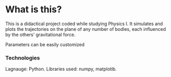 # What is this?
This is a didactical project coded while studying Physics I. It simulates and plots the trajectories on the plane of any number of bodies, each influenced by the others' gravitational force.

Parameters can be easily customized


### Technologies
Lagnauge: Python.
Libraries used: numpy, matplotib.

